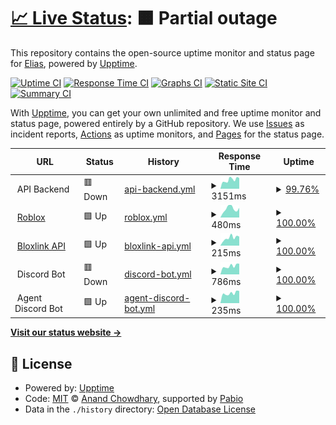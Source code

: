 # [📈 Live Status](https://EliasMET.github.io/sdhs-monitoring): <!--live status--> **🟧 Partial outage**

This repository contains the open-source uptime monitor and status page for [Elias](https://EliasMET.github.io/sdhs-monitoring), powered by [Upptime](https://github.com/upptime/upptime).

[![Uptime CI](https://github.com/EliasMET/sdhs-monitoring/workflows/Uptime%20CI/badge.svg)](https://github.com/EliasMET/sdhs-monitoring/actions?query=workflow%3A%22Uptime+CI%22)
[![Response Time CI](https://github.com/EliasMET/sdhs-monitoring/workflows/Response%20Time%20CI/badge.svg)](https://github.com/EliasMET/sdhs-monitoring/actions?query=workflow%3A%22Response+Time+CI%22)
[![Graphs CI](https://github.com/EliasMET/sdhs-monitoring/workflows/Graphs%20CI/badge.svg)](https://github.com/EliasMET/sdhs-monitoring/actions?query=workflow%3A%22Graphs+CI%22)
[![Static Site CI](https://github.com/EliasMET/sdhs-monitoring/workflows/Static%20Site%20CI/badge.svg)](https://github.com/EliasMET/sdhs-monitoring/actions?query=workflow%3A%22Static+Site+CI%22)
[![Summary CI](https://github.com/EliasMET/sdhs-monitoring/workflows/Summary%20CI/badge.svg)](https://github.com/EliasMET/sdhs-monitoring/actions?query=workflow%3A%22Summary+CI%22)

With [Upptime](https://upptime.js.org), you can get your own unlimited and free uptime monitor and status page, powered entirely by a GitHub repository. We use [Issues](https://github.com/EliasMET/sdhs-monitoring/issues) as incident reports, [Actions](https://github.com/EliasMET/sdhs-monitoring/actions) as uptime monitors, and [Pages](https://EliasMET.github.io/sdhs-monitoring) for the status page.

<!--start: status pages-->
<!-- This summary is generated by Upptime (https://github.com/upptime/upptime) -->
<!-- Do not edit this manually, your changes will be overwritten -->
<!-- prettier-ignore -->
| URL | Status | History | Response Time | Uptime |
| --- | ------ | ------- | ------------- | ------ |
| <img alt="" src="https://icons.duckduckgo.com/ip3/null.ico" height="13"> API Backend | 🟥 Down | [api-backend.yml](https://github.com/EliasMET/sdhs-monitoring/commits/HEAD/history/api-backend.yml) | <details><summary><img alt="Response time graph" src="./graphs/api-backend/response-time-week.png" height="20"> 3151ms</summary><br><a href="https://EliasMET.github.io/sdhs-monitoring/history/api-backend"><img alt="Response time 1358" src="https://img.shields.io/endpoint?url=https%3A%2F%2Fraw.githubusercontent.com%2FEliasMET%2Fsdhs-monitoring%2FHEAD%2Fapi%2Fapi-backend%2Fresponse-time.json"></a><br><a href="https://EliasMET.github.io/sdhs-monitoring/history/api-backend"><img alt="24-hour response time 11780" src="https://img.shields.io/endpoint?url=https%3A%2F%2Fraw.githubusercontent.com%2FEliasMET%2Fsdhs-monitoring%2FHEAD%2Fapi%2Fapi-backend%2Fresponse-time-day.json"></a><br><a href="https://EliasMET.github.io/sdhs-monitoring/history/api-backend"><img alt="7-day response time 3151" src="https://img.shields.io/endpoint?url=https%3A%2F%2Fraw.githubusercontent.com%2FEliasMET%2Fsdhs-monitoring%2FHEAD%2Fapi%2Fapi-backend%2Fresponse-time-week.json"></a><br><a href="https://EliasMET.github.io/sdhs-monitoring/history/api-backend"><img alt="30-day response time 1892" src="https://img.shields.io/endpoint?url=https%3A%2F%2Fraw.githubusercontent.com%2FEliasMET%2Fsdhs-monitoring%2FHEAD%2Fapi%2Fapi-backend%2Fresponse-time-month.json"></a><br><a href="https://EliasMET.github.io/sdhs-monitoring/history/api-backend"><img alt="1-year response time 1358" src="https://img.shields.io/endpoint?url=https%3A%2F%2Fraw.githubusercontent.com%2FEliasMET%2Fsdhs-monitoring%2FHEAD%2Fapi%2Fapi-backend%2Fresponse-time-year.json"></a></details> | <details><summary><a href="https://EliasMET.github.io/sdhs-monitoring/history/api-backend">99.76%</a></summary><a href="https://EliasMET.github.io/sdhs-monitoring/history/api-backend"><img alt="All-time uptime 99.69%" src="https://img.shields.io/endpoint?url=https%3A%2F%2Fraw.githubusercontent.com%2FEliasMET%2Fsdhs-monitoring%2FHEAD%2Fapi%2Fapi-backend%2Fuptime.json"></a><br><a href="https://EliasMET.github.io/sdhs-monitoring/history/api-backend"><img alt="24-hour uptime 99.96%" src="https://img.shields.io/endpoint?url=https%3A%2F%2Fraw.githubusercontent.com%2FEliasMET%2Fsdhs-monitoring%2FHEAD%2Fapi%2Fapi-backend%2Fuptime-day.json"></a><br><a href="https://EliasMET.github.io/sdhs-monitoring/history/api-backend"><img alt="7-day uptime 99.76%" src="https://img.shields.io/endpoint?url=https%3A%2F%2Fraw.githubusercontent.com%2FEliasMET%2Fsdhs-monitoring%2FHEAD%2Fapi%2Fapi-backend%2Fuptime-week.json"></a><br><a href="https://EliasMET.github.io/sdhs-monitoring/history/api-backend"><img alt="30-day uptime 99.37%" src="https://img.shields.io/endpoint?url=https%3A%2F%2Fraw.githubusercontent.com%2FEliasMET%2Fsdhs-monitoring%2FHEAD%2Fapi%2Fapi-backend%2Fuptime-month.json"></a><br><a href="https://EliasMET.github.io/sdhs-monitoring/history/api-backend"><img alt="1-year uptime 99.69%" src="https://img.shields.io/endpoint?url=https%3A%2F%2Fraw.githubusercontent.com%2FEliasMET%2Fsdhs-monitoring%2FHEAD%2Fapi%2Fapi-backend%2Fuptime-year.json"></a></details>
| <img alt="" src="https://icons.duckduckgo.com/ip3/roblox.com.ico" height="13"> [Roblox](https://roblox.com) | 🟩 Up | [roblox.yml](https://github.com/EliasMET/sdhs-monitoring/commits/HEAD/history/roblox.yml) | <details><summary><img alt="Response time graph" src="./graphs/roblox/response-time-week.png" height="20"> 480ms</summary><br><a href="https://EliasMET.github.io/sdhs-monitoring/history/roblox"><img alt="Response time 426" src="https://img.shields.io/endpoint?url=https%3A%2F%2Fraw.githubusercontent.com%2FEliasMET%2Fsdhs-monitoring%2FHEAD%2Fapi%2Froblox%2Fresponse-time.json"></a><br><a href="https://EliasMET.github.io/sdhs-monitoring/history/roblox"><img alt="24-hour response time 530" src="https://img.shields.io/endpoint?url=https%3A%2F%2Fraw.githubusercontent.com%2FEliasMET%2Fsdhs-monitoring%2FHEAD%2Fapi%2Froblox%2Fresponse-time-day.json"></a><br><a href="https://EliasMET.github.io/sdhs-monitoring/history/roblox"><img alt="7-day response time 480" src="https://img.shields.io/endpoint?url=https%3A%2F%2Fraw.githubusercontent.com%2FEliasMET%2Fsdhs-monitoring%2FHEAD%2Fapi%2Froblox%2Fresponse-time-week.json"></a><br><a href="https://EliasMET.github.io/sdhs-monitoring/history/roblox"><img alt="30-day response time 450" src="https://img.shields.io/endpoint?url=https%3A%2F%2Fraw.githubusercontent.com%2FEliasMET%2Fsdhs-monitoring%2FHEAD%2Fapi%2Froblox%2Fresponse-time-month.json"></a><br><a href="https://EliasMET.github.io/sdhs-monitoring/history/roblox"><img alt="1-year response time 426" src="https://img.shields.io/endpoint?url=https%3A%2F%2Fraw.githubusercontent.com%2FEliasMET%2Fsdhs-monitoring%2FHEAD%2Fapi%2Froblox%2Fresponse-time-year.json"></a></details> | <details><summary><a href="https://EliasMET.github.io/sdhs-monitoring/history/roblox">100.00%</a></summary><a href="https://EliasMET.github.io/sdhs-monitoring/history/roblox"><img alt="All-time uptime 99.90%" src="https://img.shields.io/endpoint?url=https%3A%2F%2Fraw.githubusercontent.com%2FEliasMET%2Fsdhs-monitoring%2FHEAD%2Fapi%2Froblox%2Fuptime.json"></a><br><a href="https://EliasMET.github.io/sdhs-monitoring/history/roblox"><img alt="24-hour uptime 100.00%" src="https://img.shields.io/endpoint?url=https%3A%2F%2Fraw.githubusercontent.com%2FEliasMET%2Fsdhs-monitoring%2FHEAD%2Fapi%2Froblox%2Fuptime-day.json"></a><br><a href="https://EliasMET.github.io/sdhs-monitoring/history/roblox"><img alt="7-day uptime 100.00%" src="https://img.shields.io/endpoint?url=https%3A%2F%2Fraw.githubusercontent.com%2FEliasMET%2Fsdhs-monitoring%2FHEAD%2Fapi%2Froblox%2Fuptime-week.json"></a><br><a href="https://EliasMET.github.io/sdhs-monitoring/history/roblox"><img alt="30-day uptime 100.00%" src="https://img.shields.io/endpoint?url=https%3A%2F%2Fraw.githubusercontent.com%2FEliasMET%2Fsdhs-monitoring%2FHEAD%2Fapi%2Froblox%2Fuptime-month.json"></a><br><a href="https://EliasMET.github.io/sdhs-monitoring/history/roblox"><img alt="1-year uptime 99.90%" src="https://img.shields.io/endpoint?url=https%3A%2F%2Fraw.githubusercontent.com%2FEliasMET%2Fsdhs-monitoring%2FHEAD%2Fapi%2Froblox%2Fuptime-year.json"></a></details>
| <img alt="" src="https://icons.duckduckgo.com/ip3/api.blox.link.ico" height="13"> [Bloxlink API](https://api.blox.link/v4) | 🟩 Up | [bloxlink-api.yml](https://github.com/EliasMET/sdhs-monitoring/commits/HEAD/history/bloxlink-api.yml) | <details><summary><img alt="Response time graph" src="./graphs/bloxlink-api/response-time-week.png" height="20"> 215ms</summary><br><a href="https://EliasMET.github.io/sdhs-monitoring/history/bloxlink-api"><img alt="Response time 241" src="https://img.shields.io/endpoint?url=https%3A%2F%2Fraw.githubusercontent.com%2FEliasMET%2Fsdhs-monitoring%2FHEAD%2Fapi%2Fbloxlink-api%2Fresponse-time.json"></a><br><a href="https://EliasMET.github.io/sdhs-monitoring/history/bloxlink-api"><img alt="24-hour response time 250" src="https://img.shields.io/endpoint?url=https%3A%2F%2Fraw.githubusercontent.com%2FEliasMET%2Fsdhs-monitoring%2FHEAD%2Fapi%2Fbloxlink-api%2Fresponse-time-day.json"></a><br><a href="https://EliasMET.github.io/sdhs-monitoring/history/bloxlink-api"><img alt="7-day response time 215" src="https://img.shields.io/endpoint?url=https%3A%2F%2Fraw.githubusercontent.com%2FEliasMET%2Fsdhs-monitoring%2FHEAD%2Fapi%2Fbloxlink-api%2Fresponse-time-week.json"></a><br><a href="https://EliasMET.github.io/sdhs-monitoring/history/bloxlink-api"><img alt="30-day response time 275" src="https://img.shields.io/endpoint?url=https%3A%2F%2Fraw.githubusercontent.com%2FEliasMET%2Fsdhs-monitoring%2FHEAD%2Fapi%2Fbloxlink-api%2Fresponse-time-month.json"></a><br><a href="https://EliasMET.github.io/sdhs-monitoring/history/bloxlink-api"><img alt="1-year response time 241" src="https://img.shields.io/endpoint?url=https%3A%2F%2Fraw.githubusercontent.com%2FEliasMET%2Fsdhs-monitoring%2FHEAD%2Fapi%2Fbloxlink-api%2Fresponse-time-year.json"></a></details> | <details><summary><a href="https://EliasMET.github.io/sdhs-monitoring/history/bloxlink-api">100.00%</a></summary><a href="https://EliasMET.github.io/sdhs-monitoring/history/bloxlink-api"><img alt="All-time uptime 99.67%" src="https://img.shields.io/endpoint?url=https%3A%2F%2Fraw.githubusercontent.com%2FEliasMET%2Fsdhs-monitoring%2FHEAD%2Fapi%2Fbloxlink-api%2Fuptime.json"></a><br><a href="https://EliasMET.github.io/sdhs-monitoring/history/bloxlink-api"><img alt="24-hour uptime 100.00%" src="https://img.shields.io/endpoint?url=https%3A%2F%2Fraw.githubusercontent.com%2FEliasMET%2Fsdhs-monitoring%2FHEAD%2Fapi%2Fbloxlink-api%2Fuptime-day.json"></a><br><a href="https://EliasMET.github.io/sdhs-monitoring/history/bloxlink-api"><img alt="7-day uptime 100.00%" src="https://img.shields.io/endpoint?url=https%3A%2F%2Fraw.githubusercontent.com%2FEliasMET%2Fsdhs-monitoring%2FHEAD%2Fapi%2Fbloxlink-api%2Fuptime-week.json"></a><br><a href="https://EliasMET.github.io/sdhs-monitoring/history/bloxlink-api"><img alt="30-day uptime 100.00%" src="https://img.shields.io/endpoint?url=https%3A%2F%2Fraw.githubusercontent.com%2FEliasMET%2Fsdhs-monitoring%2FHEAD%2Fapi%2Fbloxlink-api%2Fuptime-month.json"></a><br><a href="https://EliasMET.github.io/sdhs-monitoring/history/bloxlink-api"><img alt="1-year uptime 99.67%" src="https://img.shields.io/endpoint?url=https%3A%2F%2Fraw.githubusercontent.com%2FEliasMET%2Fsdhs-monitoring%2FHEAD%2Fapi%2Fbloxlink-api%2Fuptime-year.json"></a></details>
| <img alt="" src="https://icons.duckduckgo.com/ip3/null.ico" height="13"> Discord Bot | 🟥 Down | [discord-bot.yml](https://github.com/EliasMET/sdhs-monitoring/commits/HEAD/history/discord-bot.yml) | <details><summary><img alt="Response time graph" src="./graphs/discord-bot/response-time-week.png" height="20"> 786ms</summary><br><a href="https://EliasMET.github.io/sdhs-monitoring/history/discord-bot"><img alt="Response time 733" src="https://img.shields.io/endpoint?url=https%3A%2F%2Fraw.githubusercontent.com%2FEliasMET%2Fsdhs-monitoring%2FHEAD%2Fapi%2Fdiscord-bot%2Fresponse-time.json"></a><br><a href="https://EliasMET.github.io/sdhs-monitoring/history/discord-bot"><img alt="24-hour response time 1008" src="https://img.shields.io/endpoint?url=https%3A%2F%2Fraw.githubusercontent.com%2FEliasMET%2Fsdhs-monitoring%2FHEAD%2Fapi%2Fdiscord-bot%2Fresponse-time-day.json"></a><br><a href="https://EliasMET.github.io/sdhs-monitoring/history/discord-bot"><img alt="7-day response time 786" src="https://img.shields.io/endpoint?url=https%3A%2F%2Fraw.githubusercontent.com%2FEliasMET%2Fsdhs-monitoring%2FHEAD%2Fapi%2Fdiscord-bot%2Fresponse-time-week.json"></a><br><a href="https://EliasMET.github.io/sdhs-monitoring/history/discord-bot"><img alt="30-day response time 767" src="https://img.shields.io/endpoint?url=https%3A%2F%2Fraw.githubusercontent.com%2FEliasMET%2Fsdhs-monitoring%2FHEAD%2Fapi%2Fdiscord-bot%2Fresponse-time-month.json"></a><br><a href="https://EliasMET.github.io/sdhs-monitoring/history/discord-bot"><img alt="1-year response time 733" src="https://img.shields.io/endpoint?url=https%3A%2F%2Fraw.githubusercontent.com%2FEliasMET%2Fsdhs-monitoring%2FHEAD%2Fapi%2Fdiscord-bot%2Fresponse-time-year.json"></a></details> | <details><summary><a href="https://EliasMET.github.io/sdhs-monitoring/history/discord-bot">100.00%</a></summary><a href="https://EliasMET.github.io/sdhs-monitoring/history/discord-bot"><img alt="All-time uptime 99.71%" src="https://img.shields.io/endpoint?url=https%3A%2F%2Fraw.githubusercontent.com%2FEliasMET%2Fsdhs-monitoring%2FHEAD%2Fapi%2Fdiscord-bot%2Fuptime.json"></a><br><a href="https://EliasMET.github.io/sdhs-monitoring/history/discord-bot"><img alt="24-hour uptime 99.99%" src="https://img.shields.io/endpoint?url=https%3A%2F%2Fraw.githubusercontent.com%2FEliasMET%2Fsdhs-monitoring%2FHEAD%2Fapi%2Fdiscord-bot%2Fuptime-day.json"></a><br><a href="https://EliasMET.github.io/sdhs-monitoring/history/discord-bot"><img alt="7-day uptime 100.00%" src="https://img.shields.io/endpoint?url=https%3A%2F%2Fraw.githubusercontent.com%2FEliasMET%2Fsdhs-monitoring%2FHEAD%2Fapi%2Fdiscord-bot%2Fuptime-week.json"></a><br><a href="https://EliasMET.github.io/sdhs-monitoring/history/discord-bot"><img alt="30-day uptime 99.59%" src="https://img.shields.io/endpoint?url=https%3A%2F%2Fraw.githubusercontent.com%2FEliasMET%2Fsdhs-monitoring%2FHEAD%2Fapi%2Fdiscord-bot%2Fuptime-month.json"></a><br><a href="https://EliasMET.github.io/sdhs-monitoring/history/discord-bot"><img alt="1-year uptime 99.71%" src="https://img.shields.io/endpoint?url=https%3A%2F%2Fraw.githubusercontent.com%2FEliasMET%2Fsdhs-monitoring%2FHEAD%2Fapi%2Fdiscord-bot%2Fuptime-year.json"></a></details>
| <img alt="" src="https://icons.duckduckgo.com/ip3/null.ico" height="13"> Agent Discord Bot | 🟩 Up | [agent-discord-bot.yml](https://github.com/EliasMET/sdhs-monitoring/commits/HEAD/history/agent-discord-bot.yml) | <details><summary><img alt="Response time graph" src="./graphs/agent-discord-bot/response-time-week.png" height="20"> 235ms</summary><br><a href="https://EliasMET.github.io/sdhs-monitoring/history/agent-discord-bot"><img alt="Response time 231" src="https://img.shields.io/endpoint?url=https%3A%2F%2Fraw.githubusercontent.com%2FEliasMET%2Fsdhs-monitoring%2FHEAD%2Fapi%2Fagent-discord-bot%2Fresponse-time.json"></a><br><a href="https://EliasMET.github.io/sdhs-monitoring/history/agent-discord-bot"><img alt="24-hour response time 289" src="https://img.shields.io/endpoint?url=https%3A%2F%2Fraw.githubusercontent.com%2FEliasMET%2Fsdhs-monitoring%2FHEAD%2Fapi%2Fagent-discord-bot%2Fresponse-time-day.json"></a><br><a href="https://EliasMET.github.io/sdhs-monitoring/history/agent-discord-bot"><img alt="7-day response time 235" src="https://img.shields.io/endpoint?url=https%3A%2F%2Fraw.githubusercontent.com%2FEliasMET%2Fsdhs-monitoring%2FHEAD%2Fapi%2Fagent-discord-bot%2Fresponse-time-week.json"></a><br><a href="https://EliasMET.github.io/sdhs-monitoring/history/agent-discord-bot"><img alt="30-day response time 241" src="https://img.shields.io/endpoint?url=https%3A%2F%2Fraw.githubusercontent.com%2FEliasMET%2Fsdhs-monitoring%2FHEAD%2Fapi%2Fagent-discord-bot%2Fresponse-time-month.json"></a><br><a href="https://EliasMET.github.io/sdhs-monitoring/history/agent-discord-bot"><img alt="1-year response time 231" src="https://img.shields.io/endpoint?url=https%3A%2F%2Fraw.githubusercontent.com%2FEliasMET%2Fsdhs-monitoring%2FHEAD%2Fapi%2Fagent-discord-bot%2Fresponse-time-year.json"></a></details> | <details><summary><a href="https://EliasMET.github.io/sdhs-monitoring/history/agent-discord-bot">100.00%</a></summary><a href="https://EliasMET.github.io/sdhs-monitoring/history/agent-discord-bot"><img alt="All-time uptime 71.72%" src="https://img.shields.io/endpoint?url=https%3A%2F%2Fraw.githubusercontent.com%2FEliasMET%2Fsdhs-monitoring%2FHEAD%2Fapi%2Fagent-discord-bot%2Fuptime.json"></a><br><a href="https://EliasMET.github.io/sdhs-monitoring/history/agent-discord-bot"><img alt="24-hour uptime 100.00%" src="https://img.shields.io/endpoint?url=https%3A%2F%2Fraw.githubusercontent.com%2FEliasMET%2Fsdhs-monitoring%2FHEAD%2Fapi%2Fagent-discord-bot%2Fuptime-day.json"></a><br><a href="https://EliasMET.github.io/sdhs-monitoring/history/agent-discord-bot"><img alt="7-day uptime 100.00%" src="https://img.shields.io/endpoint?url=https%3A%2F%2Fraw.githubusercontent.com%2FEliasMET%2Fsdhs-monitoring%2FHEAD%2Fapi%2Fagent-discord-bot%2Fuptime-week.json"></a><br><a href="https://EliasMET.github.io/sdhs-monitoring/history/agent-discord-bot"><img alt="30-day uptime 100.00%" src="https://img.shields.io/endpoint?url=https%3A%2F%2Fraw.githubusercontent.com%2FEliasMET%2Fsdhs-monitoring%2FHEAD%2Fapi%2Fagent-discord-bot%2Fuptime-month.json"></a><br><a href="https://EliasMET.github.io/sdhs-monitoring/history/agent-discord-bot"><img alt="1-year uptime 71.72%" src="https://img.shields.io/endpoint?url=https%3A%2F%2Fraw.githubusercontent.com%2FEliasMET%2Fsdhs-monitoring%2FHEAD%2Fapi%2Fagent-discord-bot%2Fuptime-year.json"></a></details>

<!--end: status pages-->

[**Visit our status website →**](https://EliasMET.github.io/sdhs-monitoring)

## 📄 License

- Powered by: [Upptime](https://github.com/upptime/upptime)
- Code: [MIT](./LICENSE) © [Anand Chowdhary](https://anandchowdhary.com), supported by [Pabio](https://pabio.com)
- Data in the `./history` directory: [Open Database License](https://opendatacommons.org/licenses/odbl/1-0/)
